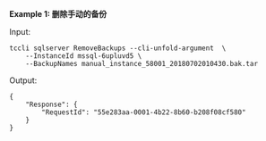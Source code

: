 **Example 1: 删除手动的备份**



Input: 

```
tccli sqlserver RemoveBackups --cli-unfold-argument  \
    --InstanceId mssql-6upluvd5 \
    --BackupNames manual_instance_58001_20180702010430.bak.tar
```

Output: 
```
{
    "Response": {
        "RequestId": "55e283aa-0001-4b22-8b60-b208f08cf580"
    }
}
```

